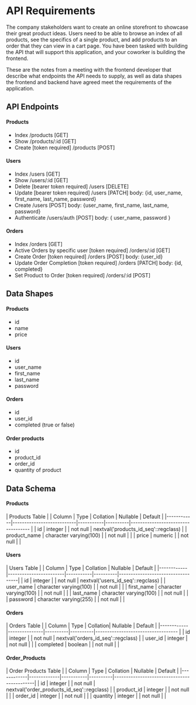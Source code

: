 # API Requirements

The company stakeholders want to create an online storefront to showcase their great product ideas. Users need to be able to browse an index of all products, see the specifics of a single product, and add products to an order that they can view in a cart page. You have been tasked with building the API that will support this application, and your coworker is building the frontend.

These are the notes from a meeting with the frontend developer that describe what endpoints the API needs to supply, as well as data shapes the frontend and backend have agreed meet the requirements of the application.

## API Endpoints

#### Products

- Index /products [GET]
- Show /products/:id [GET]
- Create [token required] /products [POST]

#### Users

- Index /users [GET]
- Show /users/:id [GET]
- Delete [bearer token required] /users [DELETE]
- Update [bearer token required] /users [PATCH] body: {id, user_name, first_name, last_name, password}
- Create /users [POST] body: {user_name, first_name, last_name, password}
- Authenticate /users/auth [POST] body: { user_name, password }

#### Orders

- Index /orders [GET]
- Active Orders by specific user [token required] /orders/:id [GET]
- Create Order [token required] /orders [POST] body: {user_id}
- Update Order Completion [token required] /orders [PATCH] body: {id, completed}
- Set Product to Order [token required] /orders/:id [POST]
## Data Shapes

#### Products

- id
- name
- price

#### Users

- id
- user_name
- first_name
- last_name
- password

#### Orders

- id
- user_id
- completed (true or false)

#### Order products

- id
- product_id
- order_id
- quantity of product

## Data Schema

#### Products

|    Products Table                                                                                     |
|   Column   |          Type             | Collation | Nullable |              Default                  |
|------------|---------------------------|-----------|----------|-----------------------------------    |
| id            | integer                |           | not null | nextval('products_id_seq'::regclass)  |
| product_name  | character varying(100) |           | not null |                                       |
| price         | numeric                |           | not null |                                       |


#### Users

|    Users Table                                                                                 |
|   Column   |          Type          | Collation | Nullable |              Default              |
|------------|------------------------|-----------|----------|-----------------------------------|
| id         | integer                |           | not null | nextval('users_id_seq'::regclass) |
| user_name  | character varying(100) |           | not null |                                   |
| first_name | character varying(100) |           | not null |                                   |
| last_name  | character varying(100) |           | not null |                                   |
| password   | character varying(255) |           | not null |                                   |

#### Orders

|    Orders Table                                                                          |
|   Column   |     Type      | Collation| Nullable |              Default                  |
|------------|---------------|----------|----------|-----------------------------------    |
| id         | integer       |          | not null | nextval('orders_id_seq'::regclass)    |
| user_id    | integer       |          | not null |                                       |
| completed  | boolean       |          | not null |                                       |

#### Order_Products


|    Order Products Table                                                                      |
|   Column   |  Type       | Collation | Nullable |              Default                       |
|------------|-------------|-----------|----------|--------------------------------------------|
| id         | integer     |           | not null | nextval('order_products_id_seq'::regclass) |
| product_id | integer     |           | not null |                                            |
| order_id   | integer     |           | not null |                                            |
| quantity   | integer     |           | not null |                                            |